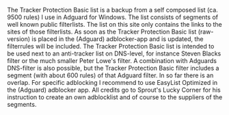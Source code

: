 The Tracker Protection Basic list is a backup from a self composed list (ca. 9500 rules) I use in Adguard for Windows.
The list consists of segments of well known public filterlists.
The list on this site only contains the links to the sites of those filterlists. 
As soon as the Tracker Protection Basic list (raw-version) is placed in the (Adguard) adblocker-app and is updated, the filterrules will be included. 
The Tracker Protection Basic list is intended to be used next to an anti-tracker list on DNS-level, for instance Steven Blacks filter or the much smaller Peter Lowe's filter.
A combination with Adguards DNS-filter is also possible, but the Tracker Protection Basic filter includes a segment (with about 600 rules) of that Adguard filter. In so far there is an overlap.
For specific adblocking I recommend to use EasyList Optimized in the (Adguard) adblocker app.
All credits go to Sprout's Lucky Corner for his instruction to create an own adblocklist and of course to the suppliers of the segments.
